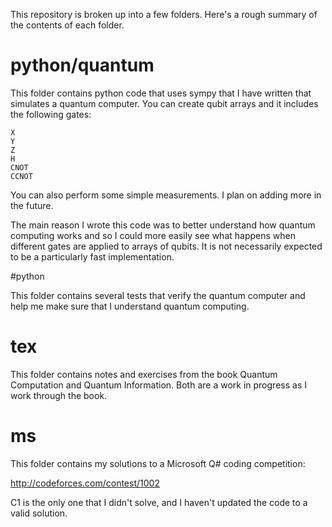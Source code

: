 This repository is broken up into a few folders. Here's a rough summary of the contents of each
folder.

# python/quantum

This folder contains python code that uses sympy that I have written that simulates a quantum computer. You can
create qubit arrays and it includes the following gates:

```
X
Y
Z
H
CNOT
CCNOT
```

You can also perform some simple measurements. I plan on adding more in the future.

The main reason I wrote this code was to better understand how quantum computing works and so I
could more easily see what happens when different gates are applied to arrays of qubits. It is not
necessarily expected to be a particularly fast implementation.

#python

This folder contains several tests that verify the quantum computer and help me make sure that I understand quantum computing.

# tex

This folder contains notes and exercises from the book Quantum Computation and Quantum Information.
Both are a work in progress as I work through the book.

# ms

This folder contains my solutions to a Microsoft Q# coding competition:

http://codeforces.com/contest/1002

C1 is the only one that I didn't solve, and I haven't updated the code to a valid solution.
